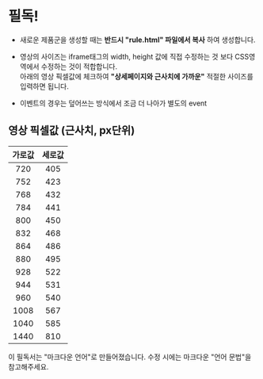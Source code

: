 # 필독!

- 새로운 제품군을 생성할 때는 **반드시 "rule.html" 파일에서 복사** 하여 생성합니다.
- 영상의 사이즈는 iframe태그의 width, height 값에 직접 수정하는 것 보다 CSS영역에서 수정하는 것이 적합합니다.<br/>
  아래의 영상 픽셀값에 체크하여 **"상세페이지와 근사치에 가까운"** 적절한 사이즈를 입력하면 됩니다.

- 이벤트의 경우는 덮어쓰는 방식에서 조금 더 나아가 별도의 event  

## 영상 픽셀값 (근사치, px단위)

|가로값|세로값|
|:--:|:--:|
|720|405|
|752|423|
|768|432|
|784|441|
|800|450|
|832|468|
|864|486|
|880|495|
|928|522|
|944|531|
|960|540|
|1008|567|
|1040|585|
|1440|810|



이 필독서는 "마크다운 언어"로 만들어졌습니다.
수정 시에는 마크다운 "언어 문법"을 참고해주세요.
